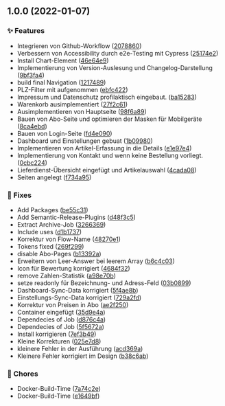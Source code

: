 ## 1.0.0 (2022-01-07)


### :sparkles: Features

* Integrieren von Github-Workflow ([2078860](https://github.com/DailyBreakfast/www/commit/2078860b1c0a972755ea87ccc633326e3a4c5bc3))
* Verbessern von Accessibility durch e2e-Testing mit Cypress ([25174e2](https://gitlab.com/dailybreakfast/client/commit/25174e2f88cad8cc22b22e241a2a3496366b425f))
* Install Chart-Element ([46e64e9](https://gitlab.com/dailybreakfast/client/commit/46e64e97ab1f52eb0f81a674bfd5f3663b9dd9d8))
* Implementierung von Version-Auslesung und Changelog-Darstellung ([9bf3fa4](https://gitlab.com/dailybreakfast/client/commit/9bf3fa4e7301eeb49f347a48016fd931872dd5e6))
* build final Navigation ([1217489](https://gitlab.com/dailybreakfast/client/commit/12174895f984c08829c88edf60f0895e8e9c2a1f))
* PLZ-Filter mit aufgenommen ([ebfc422](https://gitlab.com/dailybreakfast/client/commit/ebfc4225f2713365e8c61864a1bdb8519630156b))
* Impressum und Datenschutz profilaktisch eingebaut. ([ba15283](https://gitlab.com/dailybreakfast/client/commit/ba15283006a84dec00218c260f44b97ae51477a8))
* Warenkorb ausimplementiert ([27f2c61](https://gitlab.com/dailybreakfast/client/commit/27f2c61d9fe2a22eb4f2f37e29d61c0f66f6202d))
* Ausimplementieren von Hauptseite ([98f6a89](https://gitlab.com/dailybreakfast/client/commit/98f6a89a4784f16abf86b2d8f11cf7a779cb0279))
* Bauen von Abo-Seite und optimieren der Masken für Mobilgeräte ([8ca4ebd](https://gitlab.com/dailybreakfast/client/commit/8ca4ebdd37455260c5ec280058ffa700376be855))
* Bauen von Login-Seite ([fd4e090](https://gitlab.com/dailybreakfast/client/commit/fd4e09035164e26983e384224e14a097d8698a9b))
* Dashboard und Einstellungen gebuat ([1b09980](https://gitlab.com/dailybreakfast/client/commit/1b09980fc002b7eb90546f004b6fbc88d8e0319d))
* Implementieren von Artikel-Erfassung in die Details ([e1e97e4](https://gitlab.com/dailybreakfast/client/commit/e1e97e4d564bbb787bb2aa3f22aa8f683673a78e))
* Implementierung von Kontakt und wenn keine Bestellung vorliegt. ([0cbc224](https://gitlab.com/dailybreakfast/client/commit/0cbc2248cb1d15854e54e239eff11e69b2d3046a))
* Lieferdienst-Übersicht eingefügt und Artikelauswahl ([4cada08](https://gitlab.com/dailybreakfast/client/commit/4cada08d3d1504c5d8d4edd61e6e3d67eeaedbe5))
* Seiten angelegt ([f734a95](https://gitlab.com/dailybreakfast/client/commit/f734a9570c67756edfc806811b78fd135a0a0027))


### :bug: Fixes

* Add Packages ([be55c31](https://github.com/DailyBreakfast/www/commit/be55c312b9ae5e3a1d7c35b90678c9f360573248))
* Add Semantic-Release-Plugins ([d48f3c5](https://github.com/DailyBreakfast/www/commit/d48f3c5cf30d1ca126b793a450c4858f00c0b137))
* Extract Archive-Job ([3266369](https://github.com/DailyBreakfast/www/commit/3266369bf1505d34133cf772fc0e5bccc383762e))
* Include uses ([d1b1737](https://github.com/DailyBreakfast/www/commit/d1b1737a83f32cb0578da613343e86c0dce38118))
* Korrektur von Flow-Name ([48270e1](https://github.com/DailyBreakfast/www/commit/48270e17f5092d20ba28f4df7f52a8e5bbe9c020))
* Tokens fixed ([269f299](https://github.com/DailyBreakfast/www/commit/269f2993e9a6fca8b1316d21b6f6e005bb7fc180))
* disable Abo-Pages ([b13392a](https://gitlab.com/dailybreakfast/client/commit/b13392a589aa064416dcec8f5f50abc342eeec08))
* Erweitern von Leer-Answer bei leerem Array ([b6c4c03](https://gitlab.com/dailybreakfast/client/commit/b6c4c038767f6381a82cd28be4013e93571b9bda))
* Icon für Bewertung korrigiert ([4684f32](https://gitlab.com/dailybreakfast/client/commit/4684f32b0f0c6e811a1618b33d0d316bf3c20d50))
* remove Zahlen-Statistik ([a98e70b](https://gitlab.com/dailybreakfast/client/commit/a98e70b5e76a83c6bcc3e3363990f2d7f5bd0104))
* setze readonly für Bezeichnung- und Adress-Feld ([03b0899](https://gitlab.com/dailybreakfast/client/commit/03b0899ab8a01825d29148ac2e4ff477dddfa44b))
* Dashboard-Sync-Data korrigiert ([5f4ae8b](https://gitlab.com/dailybreakfast/client/commit/5f4ae8b44e2e46f8f18448ac0c7733de2ba75649))
* Einstellungs-Sync-Data korrigiert ([729a2fd](https://gitlab.com/dailybreakfast/client/commit/729a2fdb8eabfc9ae19a773f9cd1215fdf583d56))
* Korrektur von Preisen in Abo ([ae2f250](https://gitlab.com/dailybreakfast/client/commit/ae2f25024ecc56ecf8fc75586988aa120ce1b077))
* Container eingefügt ([35d9e4a](https://gitlab.com/dailybreakfast/client/commit/35d9e4a45a288c155799fe3f5f064bae88879285))
* Dependecies of Job ([d876c4a](https://gitlab.com/dailybreakfast/client/commit/d876c4ac2b41f1d67015c4c19fb34c09a12157a5))
* Dependecies of Job ([5f5672a](https://gitlab.com/dailybreakfast/client/commit/5f5672a924606e6b3069990e1bde9fd7d817f707))
* Install korrigieren ([7ef3b49](https://gitlab.com/dailybreakfast/client/commit/7ef3b49ef51b7849da8d12737c6a9e5bf944a8cc))
* Kleine Korrekturen ([025e7d8](https://gitlab.com/dailybreakfast/client/commit/025e7d835699dbb96de7331eabb39aa9fbc7f8d3))
* kleinere Fehler in der Ausführung ([acd369a](https://gitlab.com/dailybreakfast/client/commit/acd369af755819c60ac9a4978b7022207079dfc3))
* Kleinere Fehler korrigiert im Design ([b38c6ab](https://gitlab.com/dailybreakfast/client/commit/b38c6aba416242a575a98f06206c00eeca07e2df))


### :repeat: Chores

* Docker-Build-Time ([7a74c2e](https://gitlab.com/dailybreakfast/client/commit/7a74c2e95d743edfb9e44d87d4d395f3146bb314))
* Docker-Build-Time ([e1649bf](https://gitlab.com/dailybreakfast/client/commit/e1649bff31f30c31f0ffb3ee09800dd54df0c99f))


